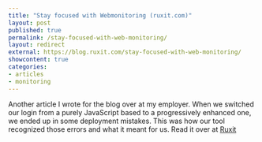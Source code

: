 ```yaml
---
title: "Stay focused with Webmonitoring (ruxit.com)"
layout: post
published: true
permalink: /stay-focused-with-web-monitoring/
layout: redirect
external: https://blog.ruxit.com/stay-focused-with-web-monitoring/
showcontent: true
categories:
- articles
- monitoring
---
```


Another article I wrote for the blog over at my employer. When we switched
our login from a purely JavaScript based to a progressively enhanced one,
we ended up in some deployment mistakes. This was how our tool recognized
those errors and what it meant for us. Read it over
at [Ruxit](https://blog.ruxit.com/stay-focused-with-web-monitoring/)
